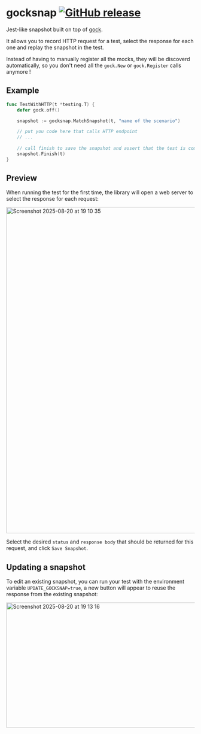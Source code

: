 # gocksnap [![GitHub release](https://img.shields.io/badge/version-v0.1-green.svg?style=flat)](https://github.com/millotp/gocksnap/releases)

Jest-like snapshot built on top of [gock](https://github.com/h2non/gock).

It allows you to record HTTP request for a test, select the response for each one and replay the snapshot in the test.

Instead of having to manually register all the mocks, they will be discoverd automatically, so you don't need all the `gock.New` or `gock.Register` calls anymore !

## Example

```go
func TestWithHTTP(t *testing.T) {
    defer gock.off()

    snapshot := gocksnap.MatchSnapshot(t, "name of the scenario")

    // put you code here that calls HTTP endpoint
    // ...
    
    // call finish to save the snapshot and assert that the test is complete
    snapshot.Finish(t)
}
```

## Preview

When running the test for the first time, the library will open a web server to select the response for each request:

<img width="1040" height="871" alt="Screenshot 2025-08-20 at 19 10 35" src="https://github.com/user-attachments/assets/779bcb86-5943-4bfb-9e25-f0218e5595b3" />

Select the desired `status` and `response body` that should be returned for this request, and click `Save Snapshot`.

## Updating a snapshot

To edit an existing snapshot, you can run your test with the environment variable `UPDATE_GOCKSNAP=true`, a new button will appear to reuse the response from the existing snapshot:

<img width="1039" height="334" alt="Screenshot 2025-08-20 at 19 13 16" src="https://github.com/user-attachments/assets/5105b67f-3509-4ac3-817a-423d34498e1a" />
